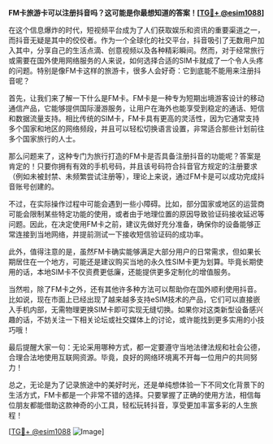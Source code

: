 **FM卡旅游卡可以注册抖音吗？这可能是你最想知道的答案！[[TG💪+ @esim1088](https://t.me/s/esim1088)]**

在这个信息爆炸的时代，短视频平台成为了人们获取娱乐和资讯的重要渠道之一，而抖音无疑是其中的佼佼者。作为一个全球化的社交平台，抖音吸引了无数用户加入其中，分享自己的生活点滴、创意视频以及各种精彩瞬间。然而，对于经常旅行或需要在国外使用网络服务的人来说，如何选择合适的SIM卡就成了一个令人头疼的问题。特别是像FM卡这样的旅游卡，很多人会好奇：它到底能不能用来注册抖音呢？

首先，让我们来了解一下什么是FM卡。FM卡是一种专为短期出境游客设计的移动通信产品，它能够提供国际漫游服务，让用户在海外也能享受到稳定的通话、短信和数据流量支持。相比传统的SIM卡，FM卡具有更高的灵活性，因为它通常支持多个国家和地区的网络频段，并且可以轻松切换语言设置，非常适合那些计划前往多个国家旅行的人士。

那么问题来了，这种专门为旅行打造的FM卡是否具备注册抖音的功能呢？答案是肯定的！只要你拥有有效的手机号码，并且该号码符合抖音官方规定的注册要求（例如未被封禁、未频繁尝试注册等），理论上来说，通过FM卡是可以成功完成抖音账号创建的。

不过，在实际操作过程中可能会遇到一些小障碍。比如，部分国家或地区的运营商可能会限制某些特定功能的使用，或者由于地理位置的原因导致验证码接收延迟等问题。因此，在决定使用FM卡之前，建议先做好充分准备，确保你的设备能够正常连接到当地网络，并提前测试一下接收短信验证码的成功率。

此外，值得注意的是，虽然FM卡确实能够满足大部分用户的日常需求，但如果长期居住在一个地方，可能还是建议购买当地的永久性SIM卡更为划算。毕竟长期使用的话，本地SIM卡不仅资费更低廉，还能提供更多定制化的增值服务。

当然啦，除了FM卡之外，还有其他许多种方法可以帮助你在国外顺利使用抖音。比如说，现在市面上已经出现了越来越多支持eSIM技术的产品，它们可以直接嵌入手机内部，无需物理更换SIM卡即可实现无缝切换。如果你对这类新型设备感兴趣的话，不妨关注一下相关论坛或社交媒体上的讨论，或许能找到更多实用的小技巧哦！

最后提醒大家一句：无论采用哪种方式，都一定要遵守当地法律法规和社会公德，合理合法地使用互联网资源。毕竟，良好的网络环境离不开每一位用户的共同努力！

总之，无论是为了记录旅途中的美好时光，还是单纯想体验一下不同文化背景下的生活方式，FM卡都是一个非常不错的选择。只要掌握了正确的使用方法，相信每位朋友都能借助这款神奇的小工具，轻松玩转抖音，享受更加丰富多彩的人生旅程！

[[TG💪+ @esim1088](https://t.me/s/esim1088) ![Image](https://i.postimg.cc/4NQfJmqS/Snipaste-2025-05-13-00-14-12.png)]